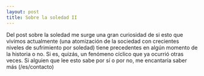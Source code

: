 ```yaml
---
layout: post
title: Sobre la soledad II
---
```


Del post sobre la soledad me surge una gran curiosidad de si esto que vivimos actualmente (una atomización de la sociedad con crecientes niveles de sufrimiento por soledad) tiene precedentes en algún momento de la historia o no. Si es, quizás, un fenómeno cíclico que ya ocurrió otras veces. Si alguien que lee esto sabe por sí o por no, me encantaría saber más (/es/contacto)